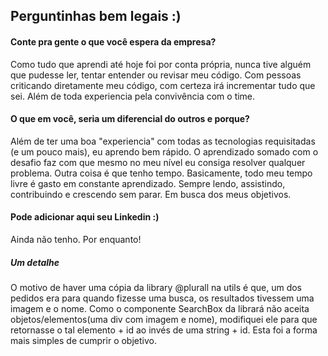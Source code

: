 ## Perguntinhas bem legais :) 
#### Conte pra gente o que você espera da empresa? 
Como tudo que aprendi até hoje foi por conta própria, nunca tive alguém que pudesse ler, tentar entender ou revisar meu código. 
Com pessoas criticando diretamente meu código, com certeza irá incrementar tudo que sei. Além de toda experiencia pela convivência com o time. 

#### O que em você, seria um diferencial do outros e porque? 
Além de ter uma boa "experiencia" com todas as tecnologias requisitadas (e um pouco mais), eu aprendo bem rápido. O aprendizado somado com o desafio faz com que mesmo no meu nível eu consiga resolver qualquer problema. 
Outra coisa é que tenho tempo. Basicamente, todo meu tempo livre é gasto em constante aprendizado. Sempre lendo, assistindo, contribuindo e crescendo sem parar. Em busca dos meus objetivos. 

#### Pode adicionar aqui seu Linkedin :) 
Ainda não tenho. Por enquanto!


##### Um detalhe
O motivo de haver uma cópia da library @plurall na utils é que, um dos pedidos era para quando fizesse uma busca, os resultados tivessem uma imagem e o nome. 
Como o componente SearchBox da librará não aceita objetos/elementos(uma div com imagem e nome), modifiquei ele para que retornasse o tal elemento + id ao invés de uma string + id. 
Esta foi a forma mais simples de cumprir o objetivo.